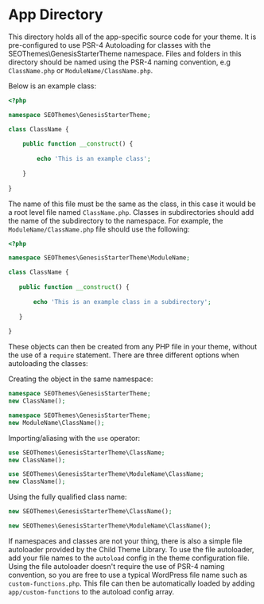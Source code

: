 # App Directory

This directory holds all of the app-specific source code for your theme. It is pre-configured to use PSR-4 Autoloading for classes with the SEOThemes\GenesisStarterTheme namespace. Files and folders in this directory should be named using the PSR-4 naming convention, e.g `ClassName.php` or `ModuleName/ClassName.php`.
 
Below is an example class:

```php
<?php

namespace SEOThemes\GenesisStarterTheme;

class ClassName {
	
	public function __construct() {
		
		echo 'This is an example class';
		
	}
	
}
```

The name of this file must be the same as the class, in this case it would be a root level file named `ClassName.php`. Classes in subdirectories should add the name of the subdirectory to the namespace. For example, the `ModuleName/ClassName.php` file should use the following:

 ```php
 <?php
 
 namespace SEOThemes\GenesisStarterTheme\ModuleName;
 
 class ClassName {
 	
 	public function __construct() {
 		
 		echo 'This is an example class in a subdirectory';
 		
 	}
 	
 }
 ```
  
 These objects can then be created from any PHP file in your theme, without the use of a `require` statement. There are three different options when autoloading the classes:

Creating the object in the same namespace:

```php
namespace SEOThemes\GenesisStarterTheme;
new ClassName();
```
```php
namespace SEOThemes\GenesisStarterTheme;
new ModuleName\ClassName();
```

Importing/aliasing with the `use` operator:

```php
use SEOThemes\GenesisStarterTheme\ClassName;
new ClassName();
```
```php
use SEOThemes\GenesisStarterTheme\ModuleName\ClassName;
new ClassName();
```

Using the fully qualified class name:

```php
new SEOThemes\GenesisStarterTheme\ClassName();
```
```php
new SEOThemes\GenesisStarterTheme\ModuleName\ClassName();
```

If namespaces and classes are not your thing, there is also a simple file autoloader provided by the Child Theme Library. To use the file autoloader, add your file names to the `autoload` config in the theme configuration file. Using the file autoloader doesn't require the use of PSR-4 naming convention, so you are free to use a typical WordPress file name such as `custom-functions.php`. This file can then be automatically loaded by adding `app/custom-functions` to the autoload config array.
    
